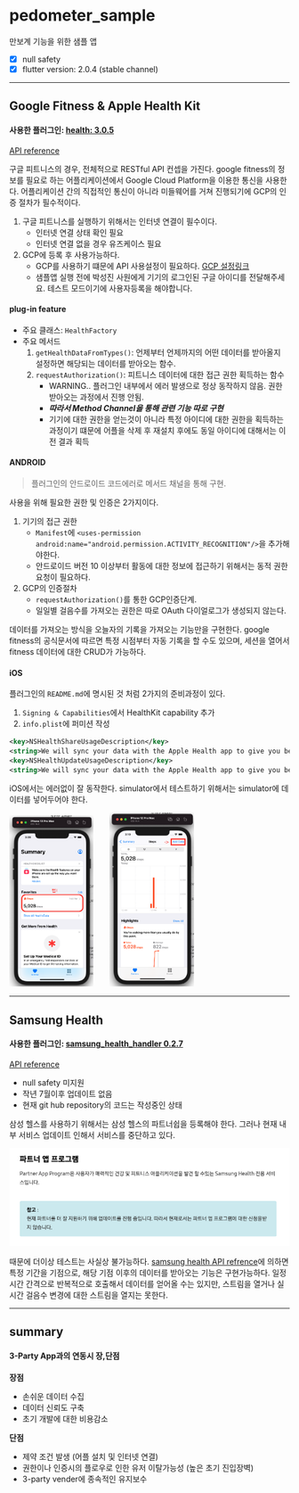 # pedometer_sample

만보계 기능을 위한 샘플 앱
- [x] null safety
- [x] flutter version: 2.0.4 (stable channel)

---

## Google Fitness & Apple Health Kit

#### 사용한 플러그인: [health: 3.0.5](https://pub.dev/packages/health)

[API reference](https://pub.dev/documentation/health/latest/health/HealthFactory-class.html)

구글 피트니스의 경우, 전체적으로 RESTful API 컨셉을 가진다. google fitness의 정보를 필요로 하는 어플리케이션에서 Google Cloud Platform을 이용한 통신을 사용한다. 어플리케이션 간의 직접적인 통신이 아니라 미들웨어를 거쳐 진행되기에 GCP의 인증 절차가 필수적이다.

 1. 구글 피트니스를 실행하기 위해서는 인터넷 연결이 필수이다.
    - 인터넷 연결 상태 확인 필요
    - 인터넷 연결 없을 경우 유즈케이스 필요
 2. GCP에 등록 후 사용가능하다.
    - GCP를 사용하기 떄문에 API 사용설정이 필요하다. [GCP 설정링크](https://console.developers.google.com/flows/enableapi?apiid=fitness)
    - 샘플앱 실행 전에 박성진 사원에게 기기의 로그인된 구글 아이디를 전달해주세요. 테스트 모드이기에 사용자등록을 해야합니다.

#### plug-in feature

- 주요 클래스: ```HealthFactory```
- 주요 메서드  
    1. ```getHealthDataFromTypes()```: 언제부터 언제까지의 어떤 데이터를 받아올지 설정하면 해당되는 데이터를 받아오는 함수.
    2. ```requestAuthorization()```: 피트니스 데이터에 대한 접근 권한 획득하는 함수
        - WARNING.. 플러그인 내부에서 에러 발생으로 정상 동작하지 않음. 권한 받아오는 과정에서 진행 안됨.
        - ***따라서 Method Channel을 통해 관련 기능 따로 구현*** 
        - 기기에 대한 권한을 얻는것이 아니라 특정 아이디에 대한 권한을 획득하는 과정이기 떄문에 어플을 삭제 후 재설치 후에도 동일 아이디에 대해서는 이전 결과 획득


#### ANDROID

> 플러그인의 안드로이드 코드에러로 메서드 채널을 통해 구현.

사용을 위해 필요한 권한 및 인증은 2가지이다. 
1. 기기의 접근 권한
    - ```Manifest```에  ```<uses-permission android:name="android.permission.ACTIVITY_RECOGNITION"/>```을 추가해야한다. 
    - 안드로이드 버전 10 이상부터 활동에 대한 정보에 접근하기 위해서는 동적 권한 요청이 필요하다. 
2. GCP의 인증절차
    - ```requestAuthorization()```를 통한 GCP인증단계.
    - 일일별 걸음수를 가져오는 권한은 따로 OAuth 다이얼로그가 생성되지 않는다.

데이터를 가져오는 방식을 오늘자의 기록을 가져오는 기능만을 구현한다.
google fitness의 공식문서에 따르면 특정 시점부터 자동 기록을 할 수도 있으며, 세션을 열어서 fitness 데이터에 대한 CRUD가 가능하다. 


#### iOS

플러그인의 ```README.md```에 명시된 것 처럼 2가지의 준비과정이 있다.
1. ```Signing & Capabilities```에서 HealthKit capability 추가
2. ```info.plist```에 퍼미션 작성

``` xml
<key>NSHealthShareUsageDescription</key>
<string>We will sync your data with the Apple Health app to give you better insights</string>
<key>NSHealthUpdateUsageDescription</key>
<string>We will sync your data with the Apple Health app to give you better insights</string>
```

iOS에서는 에러없이 잘 동작한다. simulator에서 테스트하기 위해서는 simulator에 데이터를 넣어두어야 한다. 

<img src="./ios_simulator1.png" width="30%" style='display:inline; margin-right:5%'/>
<img src="./ios_simulator2.png" width="30%" style='display:inline'/>

---

## Samsung Health

#### 사용한 플러그인: [samsung_health_handler 0.2.7](https://pub.dev/packages/samsung_health_handler)

[API reference](https://pub.dev/documentation/samsung_health_handler/latest/)

- null safety 미지원
- 작년 7월이후 업데이트 없음
- 현재 git hub repository의 코드는 작성중인 상태

삼성 헬스를 사용하기 위해서는 삼성 헬스의 파트너쉽을 등록해야 한다. 그러나 현재 내부 서비스 업데이트 인해서 서비스를 중단하고 있다.

<img src="./samsung_partner_ship.png">

때문에 더이상 테스트는 사실상 불가능하다. [samsung health API refrence](https://img-developer.samsung.com/onlinedocs/health/android/data/index.html)에 의하면 특정 기간을 기점으로, 해당 기점 이후의 데이터를 받아오는 기능은 구현가능하다. 일정 시간 간격으로 반복적으로 호출해서 데이터를 얻어올 수는 있지만, 스트림을 열거나 실시간 걸음수 변경에 대한 스트림을 열지는 못한다.

---

## summary

#### 3-Party App과의 연동시 장,단점 

__장점__
- 손쉬운 데이터 수집
- 데이터 신뢰도 구축
- 초기 개발에 대한 비용감소

__단점__
- 제약 조건 발생 (어플 설치 및 인터넷 연결)
- 권한이나 인증시의 플로우로 인한 유저 이탈가능성 (높은 초기 진입장벽)
- 3-party vender에 종속적인 유지보수